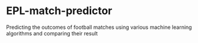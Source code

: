 # EPL-match-predictor
Predicting the outcomes of football matches using various machine learning algorithms and comparing their result
